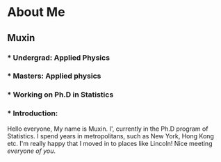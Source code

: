 # **About Me**

## Muxin
### * Undergrad: Applied Physics
### * Masters: Applied physics
### * Working on Ph.D in Statistics

### * Introduction:

Hello everyone, My name is Muxin. I', currently in the Ph.D program of Statistics. I spend years in metropolitans, such as New York, Hong Kong etc. I'm really happy that I moved in to places like Lincoln! Nice meeting *everyone of you*.

